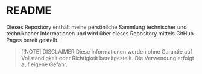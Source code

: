 # README

Dieses Repository enthält meine persönliche Sammlung technischer und techniknaher Informationen und wird über dieses Repository mittels GitHub-Pages bereit gestellt.


> [!NOTE] DISCLAIMER
> Diese Informationen werden ohne Garantie auf Vollständigkeit oder Richtigkeit bereitgestellt. Die Verwendung erfolgt auf eigene Gefahr.
